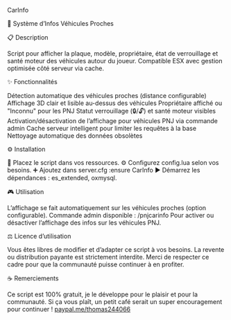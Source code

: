 CarInfo

🚗 Système d’Infos Véhicules Proches


📋 Description

Script pour afficher la plaque, modèle, propriétaire, état de verrouillage et santé moteur des véhicules autour du joueur. Compatible ESX avec gestion optimisée côté serveur via cache.


✨ Fonctionnalités

Détection automatique des véhicules proches (distance configurable)
Affichage 3D clair et lisible au-dessus des véhicules
Propriétaire affiché ou "Inconnu" pour les PNJ
Statut verrouillage (🔒/🔓) et santé moteur visibles
Activation/désactivation de l’affichage pour véhicules PNJ via commande admin
Cache serveur intelligent pour limiter les requêtes à la base
Nettoyage automatique des données obsolètes


⚙️ Installation

📂 Placez le script dans vos ressources.
⚙️ Configurez config.lua selon vos besoins.
➕ Ajoutez dans server.cfg :ensure CarInfo
▶️ Démarrez les dépendances : es_extended, oxmysql.


🎮 Utilisation

L’affichage se fait automatiquement sur les véhicules proches (option configurable).
Commande admin disponible :
/pnjcarinfo
Pour activer ou désactiver l’affichage des infos sur les véhicules PNJ.


⚖️ Licence d’utilisation

Vous êtes libres de modifier et d’adapter ce script à vos besoins.
La revente ou distribution payante est strictement interdite.
Merci de respecter ce cadre pour que la communauté puisse continuer à en profiter.


☕ Remerciements

Ce script est 100% gratuit, je le développe pour le plaisir et pour la communauté.
Si ça vous plaît, un petit café serait un super encouragement pour continuer !
[paypal.me/thomas244066](https://paypal.me/thomas244066)

